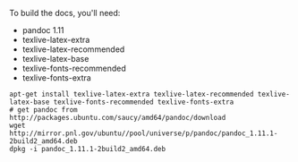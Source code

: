 To build the docs, you'll need:

  - pandoc  1.11
  - texlive-latex-extra
  - texlive-latex-recommended
  - texlive-latex-base
  - texlive-fonts-recommended
  - texlive-fonts-extra
  
<!-- -->

    apt-get install texlive-latex-extra texlive-latex-recommended texlive-latex-base texlive-fonts-recommended texlive-fonts-extra
    # get pandoc from http://packages.ubuntu.com/saucy/amd64/pandoc/download
    wget http://mirror.pnl.gov/ubuntu//pool/universe/p/pandoc/pandoc_1.11.1-2build2_amd64.deb
    dpkg -i pandoc_1.11.1-2build2_amd64.deb
